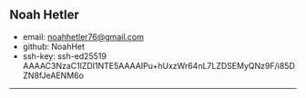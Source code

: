 ## Noah Hetler

* email: noahhetler76@gmail.com
* github: NoahHet
* ssh-key: ssh-ed25519 AAAAC3NzaC1lZDI1NTE5AAAAIPu+hUxzWr64nL7LZDSEMyQNz9F/i85DZN8fJeAENM6o 

---
